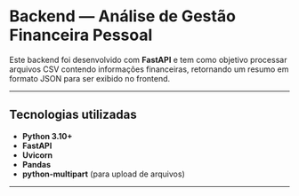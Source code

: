 # Backend — Análise de Gestão Financeira Pessoal

Este backend foi desenvolvido com **FastAPI** e tem como objetivo processar arquivos CSV contendo informações financeiras, retornando um resumo em formato JSON para ser exibido no frontend.

---

## Tecnologias utilizadas

* **Python 3.10+**
* **FastAPI**
* **Uvicorn**
* **Pandas**
* **python-multipart** (para upload de arquivos)

---